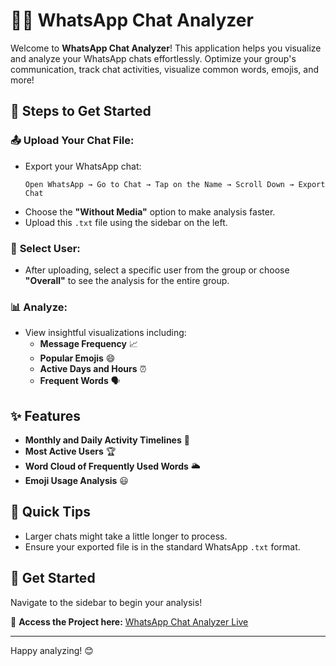 # 📱💬 WhatsApp Chat Analyzer

Welcome to **WhatsApp Chat Analyzer**! This application helps you visualize and analyze your WhatsApp chats effortlessly. Optimize your group's communication, track chat activities, visualize common words, emojis, and more!

## 🚀 Steps to Get Started

### 📤 **Upload Your Chat File:**
- Export your WhatsApp chat:
  ```
  Open WhatsApp → Go to Chat → Tap on the Name → Scroll Down → Export Chat
  ```
- Choose the **"Without Media"** option to make analysis faster.
- Upload this `.txt` file using the sidebar on the left.

### 👤 **Select User:**
- After uploading, select a specific user from the group or choose **"Overall"** to see the analysis for the entire group.

### 📊 **Analyze:**
- View insightful visualizations including:
  - **Message Frequency** 📈
  - **Popular Emojis** 😄
  - **Active Days and Hours** ⏰
  - **Frequent Words** 🗣️

## ✨ Features
- **Monthly and Daily Activity Timelines** 📅
- **Most Active Users** 🏆
- **Word Cloud of Frequently Used Words** 🌥️
- **Emoji Usage Analysis** 😃

## 📢 Quick Tips
- Larger chats might take a little longer to process.
- Ensure your exported file is in the standard WhatsApp `.txt` format.

## 💼 Get Started
Navigate to the sidebar to begin your analysis! 

🔗 **Access the Project here:** [WhatsApp Chat Analyzer Live](https://whatsappchatanalyzergit-unh69p5gdr2fzg49bpkfvt.streamlit.app/)

---

Happy analyzing! 😊

